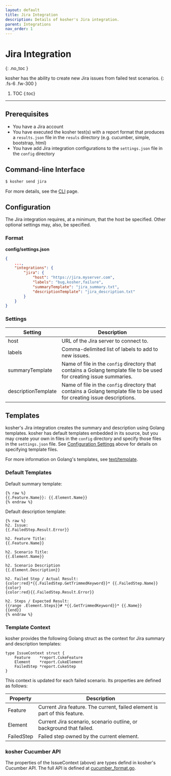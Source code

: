```yaml
---
layout: default
title: Jira Integration
description: Details of kosher's Jira integration.
parent: Integrations
nav_order: 1
---
```


# Jira Integration
{: .no_toc }

kosher has the ability to create new Jira issues from failed test scenarios.
{: .fs-6 .fw-300 }

1. TOC
{:toc}

---

## Prerequisites

* You have a Jira account
* You have executed the kosher test(s) with a report format that produces a `results.json` file in the `resuls` directory (e.g. cucumber, simple, bootstrap, html)
* You have add Jira integration configurations to the `settings.json` file in the `config` directory

## Command-line Interface

```bash
$ kosher send jira
```

For more details, see the [CLI](../../cli.html#jira) page.

## Configuration

The Jira integration requires, at a minimum, that the host be specified. Other optional settings may, also, be specified.

### Format

**config/settings.json**

```json
{
    ...,
    "integrations": {
        "jira": {
            "host": "https://jira.myserver.com",
            "labels": "bug,kosher,failure",
            "summaryTemplate": "jira_summary.txt",
            "descriptionTemplate": "jira_description.txt"
        }
    }
}
```

### Settings

| Setting             | Description                                                                                                             |
| ------------------- | ----------------------------------------------------------------------------------------------------------------------- |
| host                | URL of the Jira server to connect to.                                                                                   |
| labels              | Comma-delimited list of labels to add to new issues.                                                                    |
| summaryTemplate     | Name of file in the `config` directory that contains a Golang template file to be used for creating issue summaries.    |
| descriptionTemplate | Name of file in the `config` directory that contains a Golang template file to be used for creating issue descriptions. |

## Templates

kosher's Jira integration creates the summary and description using Golang templates. kosher has default templates embedded in its source, but you may create your own in files in the `config` directory and specify those files in the `settings.json` file. See [Configuration Settings](#settings) above for details on specifying template files.

For more information on Golang's templates, see [text/template](https://golang.org/pkg/text/template/).

### Default Templates

Default summary template:

```
{% raw %}
{{.Feature.Name}}: {{.Element.Name}}
{% endraw %}
```

Default description template:

```
{% raw %}
h2. Issue:
{{.FailedStep.Result.Error}}

h2. Feature Title:
{{.Feature.Name}}

h2. Scenario Title:
{{.Element.Name}}

h2. Scenario Description
{{.Element.Description}}

h2. Failed Step / Actual Result:
{color:red}*{{.FailedStep.GetTrimmedKeyword}}* {{.FailedStep.Name}}{color}
{color:red}{{.FailedStep.Result.Error}}

h2. Steps / Expected Result:
{{range .Element.Steps}}# *{{.GetTrimmedKeyword}}* {{.Name}}
{{end}}
{% endraw %}
```

### Template Context

kosher provides the following Golang struct as the context for Jira summary and description templates:

```golang
type IssueContext struct {
    Feature    *report.CukeFeature
    Element    *report.CukeElement
    FailedStep *report.CukeStep
}
```

This context is updated for each failed scenario. Its properties are defined as follows:

| Property   | Description                                                                |
| ---------- | -------------------------------------------------------------------------- |
| Feature    | Current Jira feature. The current, failed element is part of this feature. |
| Element    | Current Jira scenario, scenario outline, or background that failed.        |
| FailedStep | Failed step owned by the current element.                                  |

### kosher Cucumber API

The properties of the IssueContext (above) are types defind in kosher's Cucumber API. The full API is defined at [cucumber_format.go](https://github.com/cbush06/kosher/blob/master/report/cucumber_format.go).
